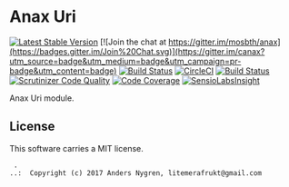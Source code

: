 Anax Uri
==================================

[![Latest Stable Version](https://poser.pugx.org/anax/uri/v/stable)](https://packagist.org/packages/anax/uri)
[![Join the chat at https://gitter.im/mosbth/anax](https://badges.gitter.im/Join%20Chat.svg)](https://gitter.im/canax?utm_source=badge&utm_medium=badge&utm_campaign=pr-badge&utm_content=badge)
[![Build Status](https://travis-ci.org/canax/uri.svg?branch=master)](https://travis-ci.org/canax/uri)
[![CircleCI](https://circleci.com/gh/canax/uri.svg?style=svg)](https://circleci.com/gh/canax/uri)
[![Build Status](https://scrutinizer-ci.com/g/canax/uri/badges/build.png?b=master)](https://scrutinizer-ci.com/g/canax/uri/build-status/master)
[![Scrutinizer Code Quality](https://scrutinizer-ci.com/g/canax/uri/badges/quality-score.png?b=master)](https://scrutinizer-ci.com/g/canax/uri/?branch=master)
[![Code Coverage](https://scrutinizer-ci.com/g/canax/uri/badges/coverage.png?b=master)](https://scrutinizer-ci.com/g/canax/uri/?branch=master)
[![SensioLabsInsight](https://insight.sensiolabs.com/projects/946e0d97-4fd8-454e-8d3b-ae0532af81c6/mini.png)](https://insight.sensiolabs.com/projects/946e0d97-4fd8-454e-8d3b-ae0532af81c6)

Anax Uri module.



License
------------------

This software carries a MIT license.



```
 .  
..:  Copyright (c) 2017 Anders Nygren, litemerafrukt@gmail.com
```
